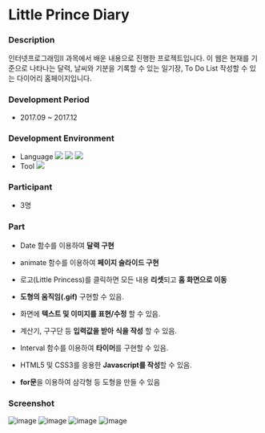 # Little Prince Diary

### Description
인터넷프로그래밍II 과목에서 배운 내용으로 진행한 프로젝트입니다. 이 웹은 현재를 기준으로 나타나는 달력, 날씨와 기분을 기록할 수 있는 일기장, To Do List 작성할 수 있는 다이어리 홈페이지입니다. 

### Development Period
- 2017.09 ~ 2017.12

### Development Environment
- Language 
<img src="https://img.shields.io/badge/JavaScript-F7DF1E?style=flat-square&logo=JavaScript&logoColor=white"/></a>
<img src="https://img.shields.io/badge/HTML5-E34F26?style=flat-square&logo=HTML5&logoColor=white"/></a>
<img src="https://img.shields.io/badge/CSS3-1572B6?style=flat-square&logo=CSS3&logoColor=white"/></a>
- Tool 
<img src="https://img.shields.io/badge/Notepad++-90E59A?style=flat-square&logo=Notepad++&logoColor=white"/></a>

### Participant
- 3명

### Part
- Date 함수를 이용하여 **달력 구현**
- animate 함수를 이용하여 **페이지 슬라이드 구현**
- 로고(Little Princess)를 클릭하면 모든 내용 **리셋**되고 **홈 화면으로 이동**

- **도형의 움직임(.gif)** 구현할 수 있음.
- 화면에 **텍스트 및 이미지를 표현/수정** 할 수 있음.
- 계산기, 구구단 등 **입력값을 받아** **식을 작성** 할 수 있음.
- Interval 함수를 이용하여 **타이머**를 구현할 수 있음.
- HTML5 및 CSS3를 응용한 **Javascript를 작성**할 수 있음.
- **for문**을 이용하여 삼각형 등 도형을 만들 수 있음

### Screenshot
![image](https://user-images.githubusercontent.com/86348868/148527468-ba003368-7cc3-4fac-bec0-faa84e93d6aa.png)
![image](https://user-images.githubusercontent.com/86348868/148527481-4302a539-fd85-4085-802f-30e58d789be1.png)
![image](https://user-images.githubusercontent.com/86348868/148527520-9c3b412b-7db0-45f8-8abf-fa4550f2eb05.png)
![image](https://user-images.githubusercontent.com/86348868/148527541-ac9653a4-d539-4461-b266-2d1f5b197077.png)
